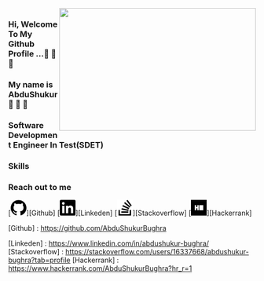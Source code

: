 <img src ="https://media.giphy.com/media/qgQUggAC3Pfv687qPC/giphy.gif" align="right" width="400" height="250">

### Hi, Welcome To My Github Profile ...👋 👋 👋 
### My name is AbduShukur 👋 👋 👋 

### Software Development Engineer In Test(SDET)

### Skills

### Reach out to me
[<img height="32" width="32" src="https://github.com/AbduShukurBughra/AbduShukurBughra/blob/master/img/github.svg" algin = "left"/>][Github]
[<img height="32" width="32" src="https://github.com/AbduShukurBughra/AbduShukurBughra/blob/master/img/linkedin.svg"  algin = "left"/>][Linkeden]
[<img height="32" width="32" src="https://github.com/AbduShukurBughra/AbduShukurBughra/blob/master/img/stackoverflow.svg" algin = "left"/>][Stackoverflow]
[<img height="32" width="32" src="https://github.com/AbduShukurBughra/AbduShukurBughra/blob/master/img/hackerrank.svg" algin = "left"/>][Hackerrank]

[Github] : https://github.com/AbduShukurBughra

[Linkeden] : https://www.linkedin.com/in/abdushukur-bughra/
[Stackoverflow] : https://stackoverflow.com/users/16337668/abdushukur-bughra?tab=profile
[Hackerrank] : https://www.hackerrank.com/AbduShukurBughra?hr_r=1
<!--
**AbduShukurBughra/ABduShukurBughra** is a ✨ _special_ ✨ repository because its `README.md` (this file) appears on your GitHub profile.

Here are some ideas to get you started:

- 🔭 I’m currently working on ...
- 🌱 I’m currently learning ...
- 👯 I’m looking to collaborate on ...
- 🤔 I’m looking for help with ...
- 💬 Ask me about ...
- 📫 How to reach me: ...
- 😄 Pronouns: ...
- ⚡ Fun fact: ...
-->
